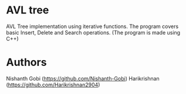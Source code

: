 # AVL tree

AVL Tree implementation using iterative functions. The program covers basic Insert, Delete and Search operations. (The program is made using C++)

# Authors
Nishanth Gobi (https://github.com/Nishanth-Gobi)
Harikrishnan (https://github.com/Harikrishnan2904)

